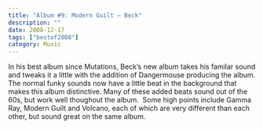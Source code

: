 ```yaml
---
title: "Album #9: Modern Guilt – Beck"
description: ""
date: 2008-12-17
tags: ["bestof2008"]
category: Music
---
```



In his best album since Mutations, Beck’s new album takes his familar sound and tweaks it a little with the addition of Dangermouse producing the album. The normal funky sounds now have a little beat in the background that makes this album distinctive. Many of these added beats sound out of the 60s, but work well thoughout the album.&nbsp; Some high points include Gamma Ray, Modern Guilt and Volcano, each of which are very different than each other, but sound great on the same album.
